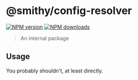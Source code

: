 # @smithy/config-resolver
[![NPM version](https://img.shields.io/npm/v/@smithy/config-resolver/latest.svg)](https://www.npmjs.com/package/@smithy/config-resolver)
[![NPM downloads](https://img.shields.io/npm/dm/@smithy/config-resolver.svg)](https://www.npmjs.com/package/@smithy/config-resolver)
> An internal package
## Usage
You probably shouldn't, at least directly.
